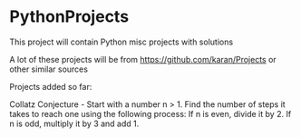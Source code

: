 # PythonProjects
This project will contain Python misc projects with solutions

A lot of these projects will be from https://github.com/karan/Projects or other similar sources

Projects added so far:

Collatz Conjecture - Start with a number n > 1. Find the number of steps it takes to reach one using the following process: If n is even, divide it by 2. If n is odd, multiply it by 3 and add 1.
